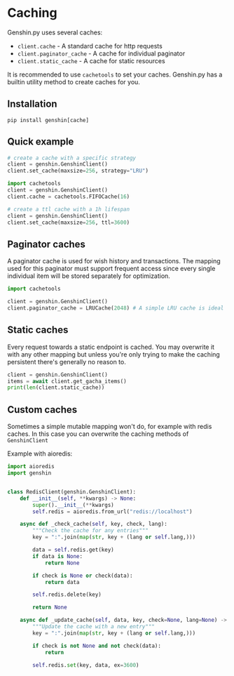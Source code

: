 # Caching

Genshin.py uses several caches:

- `client.cache` - A standard cache for http requests
- `client.paginator_cache` - A cache for individual paginator
- `client.static_cache` - A cache for static resources

It is recommended to use `cachetools` to set your caches. Genshin.py has a builtin utility method to create caches for you.

## Installation
```console
pip install genshin[cache]
```

## Quick example

```py
# create a cache with a specific strategy
client = genshin.GenshinClient()
client.set_cache(maxsize=256, strategy="LRU")

import cachetools
client = genshin.GenshinClient()
client.cache = cachetools.FIFOCache(16)

# create a ttl cache with a 1h lifespan
client = genshin.GenshinClient()
client.set_cache(maxsize=256, ttl=3600)
```

## Paginator caches

A paginator cache is used for wish history and transactions. The mapping used for this paginator must support frequent access since every single individual item will be stored separately for optimization.
```py
import cachetools

client = genshin.GenshinClient()
client.paginator_cache = LRUCache(2048) # A simple LRU cache is ideal
```

## Static caches

Every request towards a static endpoint is cached. You may overwrite it with any other mapping but unless you're only trying to make the caching persistent there's generally no reason to.
```py
client = genshin.GenshinClient()
items = await client.get_gacha_items()
print(len(client.static_cache))
```

## Custom caches

Sometimes a simple mutable mapping won't do, for example with redis caches. In this case you can overwrite the caching methods of `GenshinClient`

Example with aioredis:

```py
import aioredis
import genshin


class RedisClient(genshin.GenshinClient):
    def __init__(self, **kwargs) -> None:
        super().__init__(**kwargs)
        self.redis = aioredis.from_url("redis://localhost")

    async def _check_cache(self, key, check, lang):
        """Check the cache for any entries"""
        key = ":".join(map(str, key + (lang or self.lang,)))

        data = self.redis.get(key)
        if data is None:
            return None

        if check is None or check(data):
            return data

        self.redis.delete(key)

        return None

    async def _update_cache(self, data, key, check=None, lang=None) -> None:
        """Update the cache with a new entry"""
        key = ":".join(map(str, key + (lang or self.lang,)))

        if check is not None and not check(data):
            return

        self.redis.set(key, data, ex=3600)
```
